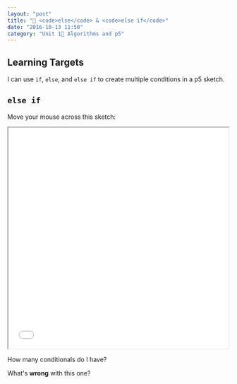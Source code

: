 ```yaml
---
layout: "post"
title: "🔀 <code>else</code> & <code>else if</code>"
date: "2016-10-13 11:50"
category: "Unit 1⃣ Algorithms and p5"
---
```


## Learning Targets
I can use `if`, `else`, and `else if` to create multiple conditions in a p5 sketch.

## `else if`
Move your mouse across this sketch:
<iframe src="{{ site.baseurl }}/Code_Examples/ElseAndElseIf" width="500px" height="500px"></iframe>

How many conditionals do I have?

What's **wrong** with this one?

<script type="text/p5" data-autoplay data-preview-width="300px" data-preview-height="">
var bgColor = 'white'

function setup() {
  createCanvas(windowWidth, windowHeight)
}

function draw() {
  background(bgColor)
    // fill(bgColor);
    // ellipse(250,250,mouseY,mouseY)
  if (mouseX < 4 * windowWidth / 5) {
    bgColor = '#6638F0';
  } else if (mouseX < 3 * windowWidth / 5) {
    bgColor = '#890424';
  } else if (mouseX < 2 * windowWidth / 5) {
    bgColor = '#20C8B6';
  } else if (mouseX < windowWidth / 5) {
    bgColor = '#82BCFB';
  } else {
    bgColor = '#E12874';
  }
}
</script>
